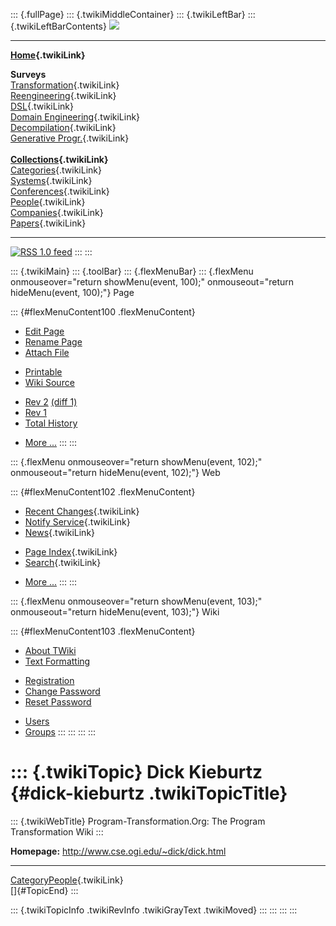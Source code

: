 ::: {.fullPage}
::: {.twikiMiddleContainer}
::: {.twikiLeftBar}
::: {.twikiLeftBarContents}
![](../pub/transformation.gif)

------------------------------------------------------------------------

**[Home](WebHome){.twikiLink}**

**Surveys**\
[Transformation](ProgramTransformation){.twikiLink}\
[Reengineering](ReengineeringWiki){.twikiLink}\
[DSL](DomainSpecificLanguages){.twikiLink}\
[Domain Engineering](DomainEngineering){.twikiLink}\
[Decompilation](DeCompilation){.twikiLink}\
[Generative Progr.](GenerativeProgrammingWiki){.twikiLink}\
\
**[Collections](CategoryCollection){.twikiLink}**\
[Categories](CategoryCategory){.twikiLink}\
[Systems](TransformationSystems){.twikiLink}\
[Conferences](TransformationConferences){.twikiLink}\
[People](TransformationPeople){.twikiLink}\
[Companies](TransformationCompanies){.twikiLink}\
[Papers](CategoryPaper){.twikiLink}

------------------------------------------------------------------------

[![](../pub/rss.gif "RSS 1.0 feed")](WebRss@skin=rss)
:::
:::

::: {.twikiMain}
::: {.toolBar}
::: {.flexMenuBar}
::: {.flexMenu onmouseover="return showMenu(event, 100);" onmouseout="return hideMenu(event, 100);"}
Page

::: {#flexMenuContent100 .flexMenuContent}
-   [Edit
    Page](http://www.program-transformation.org/edit/Transform/DickKieburtz?t=1536825879)
-   [Rename
    Page](http://www.program-transformation.org/rename/Transform/DickKieburtz)
-   [Attach
    File](http://www.program-transformation.org/attach/Transform/DickKieburtz)

<!-- -->

-   [Printable](http://www.program-transformation.org/view/Transform/DickKieburtz?skin=print.pattern)
-   [Wiki
    Source](http://www.program-transformation.org/view/Transform/DickKieburtz?skin=text&raw=on&contenttype=text/plain)

<!-- -->

-   [Rev
    2](http://www.program-transformation.org/view/Transform/DickKieburtz?rev=1.2)
    [(diff 1)](http://www.program-transformation.org/rdiff/Transform/DickKieburtz?rev1=1.2&rev2=1.1)
-   [Rev
    1](http://www.program-transformation.org/view/Transform/DickKieburtz?rev=1.1)
-   [Total
    History](http://www.program-transformation.org/rdiff/Transform/DickKieburtz)

<!-- -->

-   [More
    \...](http://www.program-transformation.org/oops/Transform/DickKieburtz?template=oopsmore&param1=1.2&param2=1.2)
:::
:::

::: {.flexMenu onmouseover="return showMenu(event, 102);" onmouseout="return hideMenu(event, 102);"}
Web

::: {#flexMenuContent102 .flexMenuContent}
-   [Recent Changes](WebChanges){.twikiLink}
-   [Notify Service](WebNotify){.twikiLink}
-   [News](WebNews){.twikiLink}

<!-- -->

-   [Page Index](WebIndex){.twikiLink}
-   [Search](WebSearch){.twikiLink}

<!-- -->

-   [More
    \...](http://www.program-transformation.org/oops/Transform/DickKieburtz?template=oopsmore&param1=1.2&param2=1.2)
:::
:::

::: {.flexMenu onmouseover="return showMenu(event, 103);" onmouseout="return hideMenu(event, 103);"}
Wiki

::: {#flexMenuContent103 .flexMenuContent}
-   [About
    TWiki](http://www.program-transformation.org/view/TWiki/WebHome)
-   [Text
    Formatting](http://www.program-transformation.org/view/TWiki/TextFormattingRules)

<!-- -->

-   [Registration](http://www.program-transformation.org/view/TWiki/TWikiRegistration)
-   [Change
    Password](http://www.program-transformation.org/view/TWiki/ChangePassword)
-   [Reset
    Password](http://www.program-transformation.org/view/TWiki/ResetPassword)

<!-- -->

-   [Users](http://www.program-transformation.org/view/Main/TWikiUsers)
-   [Groups](http://www.program-transformation.org/view/Main/TWikiGroups)
:::
:::
:::
:::

::: {.twikiTopic}
Dick Kieburtz {#dick-kieburtz .twikiTopicTitle}
=============

::: {.twikiWebTitle}
Program-Transformation.Org: The Program Transformation Wiki
:::

**Homepage:** <http://www.cse.ogi.edu/~dick/dick.html>

------------------------------------------------------------------------

[CategoryPeople](CategoryPeople){.twikiLink}\
[]{#TopicEnd}
:::

::: {.twikiTopicInfo .twikiRevInfo .twikiGrayText .twikiMoved}
:::
:::
:::
:::
